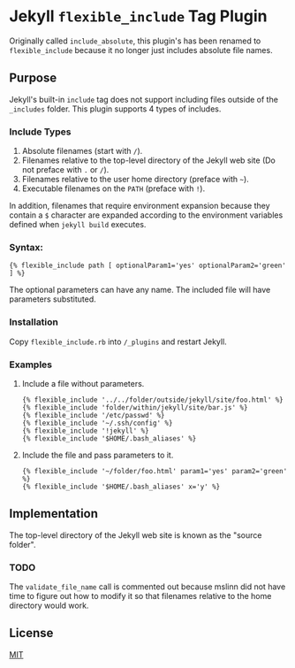 # Jekyll `flexible_include` Tag Plugin

Originally called  `include_absolute`, this plugin's has been renamed to `flexible_include` because it no longer just includes absolute file names.

## Purpose

Jekyll's built-in `include` tag does not support including files outside of the `_includes` folder.
This plugin supports 4 types of includes.

### Include Types

1. Absolute filenames (start with `/`).
2. Filenames relative to the top-level directory of the Jekyll web site (Do not preface with `.` or `/`).
3. Filenames relative to the user home directory (preface with `~`).
4. Executable filenames on the `PATH` (preface with `!`).

In addition, filenames that require environment expansion because they contain a <code>$</code> character are
expanded according to the environment variables defined when <code>jekyll build</code> executes.

### Syntax:
```
{% flexible_include path [ optionalParam1='yes' optionalParam2='green' ] %}
```

The optional parameters can have any name.
The included file will have parameters substituted.

### Installation

Copy `flexible_include.rb` into `/_plugins` and restart Jekyll.

### Examples

1. Include a file without parameters.
   ```
   {% flexible_include '../../folder/outside/jekyll/site/foo.html' %}
   {% flexible_include 'folder/within/jekyll/site/bar.js' %}
   {% flexible_include '/etc/passwd' %}
   {% flexible_include '~/.ssh/config' %}
   {% flexible_include '!jekyll' %}
   {% flexible_include '$HOME/.bash_aliases' %}
   ```

2. Include the file and pass parameters to it.
   ```
   {% flexible_include '~/folder/foo.html' param1='yes' param2='green' %}
   {% flexible_include '$HOME/.bash_aliases' x='y' %}
   ```

 ## Implementation

 The top-level directory of the Jekyll web site is known as the "source folder".

 ### TODO

 The `validate_file_name` call is commented out because mslinn did not have time
 to figure out how to modify it so that filenames relative to the home directory would work.


## License

[MIT](./LICENSE)
